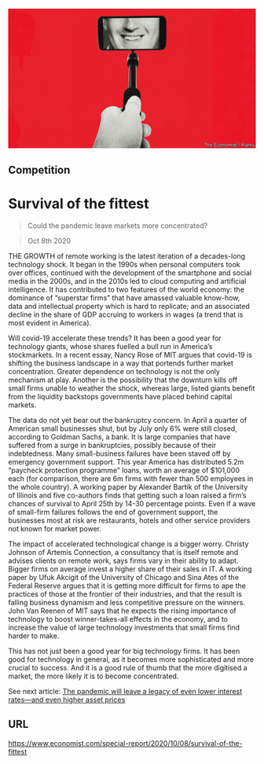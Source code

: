![](./images/20201010_SRD004_1.jpg)

## Competition

# Survival of the fittest

> Could the pandemic leave markets more concentrated?

> Oct 8th 2020

THE GROWTH of remote working is the latest iteration of a decades-long technology shock. It began in the 1990s when personal computers took over offices, continued with the development of the smartphone and social media in the 2000s, and in the 2010s led to cloud computing and artificial intelligence. It has contributed to two features of the world economy: the dominance of “superstar firms” that have amassed valuable know-how, data and intellectual property which is hard to replicate; and an associated decline in the share of GDP accruing to workers in wages (a trend that is most evident in America).

Will covid-19 accelerate these trends? It has been a good year for technology giants, whose shares fuelled a bull run in America’s stockmarkets. In a recent essay, Nancy Rose of MIT argues that covid-19 is shifting the business landscape in a way that portends further market concentration. Greater dependence on technology is not the only mechanism at play. Another is the possibility that the downturn kills off small firms unable to weather the shock, whereas large, listed giants benefit from the liquidity backstops governments have placed behind capital markets.

The data do not yet bear out the bankruptcy concern. In April a quarter of American small businesses shut, but by July only 6% were still closed, according to Goldman Sachs, a bank. It is large companies that have suffered from a surge in bankruptcies, possibly because of their indebtedness. Many small-business failures have been staved off by emergency government support. This year America has distributed 5.2m “paycheck protection programme” loans, worth an average of $101,000 each (for comparison, there are 6m firms with fewer than 500 employees in the whole country). A working paper by Alexander Bartik of the University of Illinois and five co-authors finds that getting such a loan raised a firm’s chances of survival to April 25th by 14-30 percentage points. Even if a wave of small-firm failures follows the end of government support, the businesses most at risk are restaurants, hotels and other service providers not known for market power.

The impact of accelerated technological change is a bigger worry. Christy Johnson of Artemis Connection, a consultancy that is itself remote and advises clients on remote work, says firms vary in their ability to adapt. Bigger firms on average invest a higher share of their sales in IT. A working paper by Ufuk Akcigit of the University of Chicago and Sina Ates of the Federal Reserve argues that it is getting more difficult for firms to ape the practices of those at the frontier of their industries, and that the result is falling business dynamism and less competitive pressure on the winners. John Van Reenen of MIT says that he expects the rising importance of technology to boost winner-takes-all effects in the economy, and to increase the value of large technology investments that small firms find harder to make.

This has not just been a good year for big technology firms. It has been good for technology in general, as it becomes more sophisticated and more crucial to success. And it is a good rule of thumb that the more digitised a market, the more likely it is to become concentrated.

See next article: [The pandemic will leave a legacy of even lower interest rates—and even higher asset prices](https://www.economist.com//special-report/2020/10/08/the-eternal-zero)

## URL

https://www.economist.com/special-report/2020/10/08/survival-of-the-fittest
